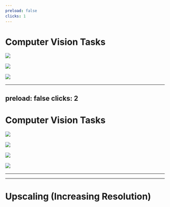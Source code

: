 ```yaml
---
preload: false
clicks: 1
---
```


# Computer Vision Tasks

<img
    v-if="$slidev.nav.clicks >= 1"
    v-motion
    :initial="{ opacity: 0}"
    :enter="{ opacity: 1, transition: { delay: 250, duration: 750 } }"
    class="absolute top-30 left-35 w-40 h-40"
    src="images/sisr/ankle1.png"
/>

<img
    v-if="$slidev.nav.clicks >= 1"
    v-motion
    :initial="{ opacity: 0}"
    :enter="{ opacity: 1, transition: { delay: 1000, duration: 750 } }"
    class="absolute top-80 left-35 w-40 h-40"
    src="images/sisr/license_plate.png"
/>

<img
    v-if="$slidev.nav.clicks >= 1"
    v-motion
    :initial="{ opacity: 0}"
    :enter="{ opacity: 1, transition: { delay: 1750, duration: 750 } }"
    class="absolute top-30 left-95 w-130 h-90"
    src="images/sisr/amazon_deforestation_20070812_lrg.jpg"
/>

<!--
Today, the use of digital imagery is becoming increasingly common in areas previously dominated by other technologies, such as medical diagnostics, surveillance and monitoring by security cameras and satellites, among others. However, some of these applications are still inefficient for their intended use. During the acquisition process, image quality can be degraded due to sensor failure, object displacement, inaccurate focus, or poor lighting. In addition, older equipment is still widely used, in contrast to the evolution of image display technology, such as screens with higher resolution and pixel density.
-->



---
preload: false
clicks: 2
---

# Computer Vision Tasks

<img
    v-if="$slidev.nav.clicks >= 1"
    v-motion
    :initial="{ opacity: 0}"
    :enter="{ opacity: 1, transition: { delay: 250, duration: 750 } }"
    class="absolute top-30 left-60 w-40 h-40"
    src="images/sisr/ankle1.png"
/>

<img
    v-if="$slidev.nav.clicks >= 1"
    v-motion
    :initial="{ opacity: 0}"
    :enter="{ opacity: 1, transition: { delay: 1250, duration: 750 } }"
    class="absolute top-30 left-130 w-40 h-40"
    src="images/sisr/ankle2.png"
/>

<img
    v-if="$slidev.nav.clicks >= 2"
    v-motion
    :initial="{ opacity: 0}"
    :enter="{ opacity: 1, transition: { delay: 250, duration: 750 } }"
    class="absolute top-80 left-60 w-40 h-40"
    src="images/sisr/plate_lr.png"
/>

<img
    v-if="$slidev.nav.clicks >= 2"
    v-motion
    :initial="{ opacity: 0}"
    :enter="{ opacity: 1, transition: { delay: 1250, duration: 750 } }"
    class="absolute top-80 left-130 w-40 h-40"
    src="images/sisr/plate_sr.png"
/>

<!--
For most applications, high-resolution images are desirable and often necessary, as they provide clearer, sharper information for human perception and a wealth of detail for automatic interpretation and representation by computer programs. However, the acquisition of high-resolution images is not always possible, either due to the limitations of the equipment or the environment in which the image is captured. In these cases, the use of super resolution techniques is a possible solution.
-->



---
---

# Upscaling (Increasing Resolution)

<iframe
    class="youtube absolute left-40"
    :width="700"
    :height="400"
    :src="`https://www.youtube.com/embed/I_8ZH1Ggjk0?t=27&mute=1`"
    title="YouTube"
    frameborder="0"
    allow="accelerometer; autoplay; clipboard-write; encrypted-media; gyroscope; picture-in-picture"
    allowfullscreen
  />


---
preload: false
clicks: 2
---

# Upscaling (Increasing Resolution)

<img
    v-if="$slidev.nav.clicks >= 1"
    v-motion
    :initial="{ x: -80, opacity: 0}"
    :enter="{ x: 0, opacity: 1, transition: { delay: 500, duration: 1000 } }"
    class="absolute top-70 left-20 right-0 bottom-0"
    src="images/sisr/19021_x4.png"
/>

<div
    class="absolute top-90 left-60 text-[#2B90B6] -z-1"
    v-if="$slidev.nav.clicks >= 2"
    v-motion
    :initial="{ x: -80, opacity: 0}"
    :enter="{ x: 0, opacity: 1, transition: { delay: 500, duration: 1000 } }">
    bicubic interpolation
</div>

<arrow v-if="$slidev.nav.clicks >= 2"
    v-motion
    :initial="{ x: -80, opacity: 0}"
    :enter="{ x: 0, opacity: 1, transition: { delay: 500, duration: 1000 } }"
    x1="245"
    y1="330"
    x2="395"
    y2="330"
    color="#564"
    width="3"
    arrowSize="1" />

<img
    v-if="$slidev.nav.clicks >= 2"
    v-motion
    :initial="{ x: -80, opacity: 0}"
    :enter="{ x: 0, opacity: 1, transition: { delay: 1500, duration: 1000 } }"
    class="absolute top-40 left-110 right-0 bottom-0"
    src="images/sisr/19021_x4_bicubic.png"
/>

<!--
In this context, a commonly used solution is upscaling, in which mathematical interpolation techniques (usually bilinear or bicubic) are applied to create a higher resolution version of the original image. By higher resolution I mean the number of pixels in an image. Although they generate satisfactory results for cases where the increase is 4x, the larger the scale, the less acceptable the results become, making it essential to use more robust resolution increase techniques.
-->



---
preload: false
clicks: 2
---

# Super-Resolution

<img
    v-if="$slidev.nav.clicks >= 1"
    v-motion
    :initial="{ x: -80, opacity: 0}"
    :enter="{ x: 0, opacity: 1, transition: { delay: 500, duration: 1000 } }"
    class="absolute top-70 left-20 right-0 bottom-0"
    src="images/sisr/19021_x4.png"
/>

<div
    class="absolute top-90 left-63 text-[#2B90B6] -z-1"
    v-if="$slidev.nav.clicks >= 2"
    v-motion
    :initial="{ x: -80, opacity: 0}"
    :enter="{ x: 0, opacity: 1, transition: { delay: 500, duration: 1000 } }">
    neural network
</div>

<arrow v-if="$slidev.nav.clicks >= 2"
    v-motion
    :initial="{ x: -80, opacity: 0}"
    :enter="{ x: 0, opacity: 1, transition: { delay: 500, duration: 1000 } }"
    x1="245"
    y1="330"
    x2="395"
    y2="330"
    color="#564"
    width="3"
    arrowSize="1" />

<img
    v-if="$slidev.nav.clicks >= 2"
    v-motion
    :initial="{ x: -80, opacity: 0}"
    :enter="{ x: 0, opacity: 1, transition: { delay: 1500, duration: 1000 } }"
    class="absolute top-40 left-110 right-0 bottom-0"
    src="images/sisr/19021.png"
/>

<!--
In recent years, deep learning has become a popular method for increasing the image resolution, a technique called super resolution. The idea is to train a neural network to learn the mapping between low resolution and high resolution images. The network is trained on a dataset of low and high resolution image pairs. The network is then able to take a low resolution image as input and output a high resolution image. As you can see, the result is much sharper than the bicubic interpolation.
-->



---
preload: false
clicks: 8
---

# Super-Resolution

<v-clicks>

- Most solutions use CNNs
  - SRCNN, EDSR, RDN, RCAN, WDSR, SRGAN, ESRGAN, ...
  - Good visual quality
- CNNs have known drawbacks

</v-clicks>

<img
    v-if="$slidev.nav.clicks >= 3"
    v-motion
    :initial="{ opacity: 0}"
    :enter="{ opacity: 1, transition: { delay: 250, duration: 500 } }"
    class="absolute top-60 left-30 w-50 h-40"
    src="images/capsules/face1.png"
/>

<img
    v-if="$slidev.nav.clicks >= 4"
    v-motion
    :initial="{ opacity: 0}"
    :enter="{ opacity: 1, transition: { delay: 250, duration: 500 } }"
    class="absolute top-110 left-30 w-50 h-15"
    src="images/capsules/face_result1.png"
/>

<img
    v-if="$slidev.nav.clicks >= 5"
    v-motion
    :initial="{ opacity: 0}"
    :enter="{ opacity: 1, transition: { delay: 250, duration: 500 } }"
    class="absolute top-60 left-100 w-50 h-40"
    src="images/capsules/face2.png"
/>

<img
    v-if="$slidev.nav.clicks >= 6"
    v-motion
    :initial="{ opacity: 0}"
    :enter="{ opacity: 1, transition: { delay: 250, duration: 500 } }"
    class="absolute top-110 left-100 w-50 h-15"
    src="images/capsules/face_result2.png"
/>

<img
    v-if="$slidev.nav.clicks >= 7"
    v-motion
    :initial="{ opacity: 0}"
    :enter="{ opacity: 1, transition: { delay: 250, duration: 500 } }"
    class="absolute top-60 left-170 w-50 h-40"
    src="images/capsules/face3.png"
/>

<img
    v-if="$slidev.nav.clicks >= 8"
    v-motion
    :initial="{ opacity: 0}"
    :enter="{ opacity: 1, transition: { delay: 250, duration: 500 } }"
    class="absolute top-110 left-170 w-50 h-15"
    src="images/capsules/face_result3.png"
/>



---
---

# Capsule Networks

<v-clicks>

- Introduced by Hinton et al. in 2011
  - First successful implementation by Sabour et al. in 2017
- Proposes to solve some of the main flaws found in CNNs
  - Inability to identify spatial hierarchy between elements
  - Lack of rotation invariance
- Inspired by the human visual system
- Achieved good results in classification and segmentation tasks

</v-clicks>



---
layout: center
class: text-center
---

# Why "Capsule"?

<v-clicks>

<br>“Instead of aiming for viewpoint invariance in the activities of <mark>"neurons"</mark> that use a single scalar output to summarize the activities of a local pool of replicated feature detectors, artificial neural networks should use local <mark>"capsules"</mark> that perform some quite complicated internal computations on their inputs and then encapsulate the results of these computations into a small vector of highly informative outputs.”

</v-clicks>



---
preload: false
clicks: 2
---

# Convolution VS Capsule

<img
    v-if="$slidev.nav.clicks >= 1"
    v-motion
    :initial="{ opacity: 0}"
    :enter="{ opacity: 1, transition: { delay: 250, duration: 750 } }"
    class="absolute top-30 left-60 w-40 h-40"
    src="images/capsules/cnn_result_1.png"
/>

<img
    v-if="$slidev.nav.clicks >= 1"
    v-motion
    :initial="{ opacity: 0}"
    :enter="{ opacity: 1, transition: { delay: 1000, duration: 750 } }"
    class="absolute top-30 left-130 w-40 h-40"
    src="images/capsules/cnn_result_2.png"
/>

<img
    v-if="$slidev.nav.clicks >= 2"
    v-motion
    :initial="{ opacity: 0}"
    :enter="{ opacity: 1, transition: { delay: 250, duration: 750 } }"
    class="absolute top-80 left-60 w-40 h-40"
    src="images/capsules/capsule_result_1.png"
/>

<img
    v-if="$slidev.nav.clicks >= 2"
    v-motion
    :initial="{ opacity: 0}"
    :enter="{ opacity: 1, transition: { delay: 1000, duration: 750 } }"
    class="absolute top-80 left-130 w-40 h-40"
    src="images/capsules/capsule_result_2.png"
/>



---
preload: false
clicks: 2
---

# Convolution VS Capsule

<img
    v-if="$slidev.nav.clicks >= 1"
    v-motion
    :initial="{ opacity: 0}"
    :enter="{ opacity: 1, transition: { delay: 250, duration: 750 } }"
    class="absolute top-30 left-60 w-40 h-40"
    src="images/capsules/capsule_result_1.png"
/>

<img
    v-if="$slidev.nav.clicks >= 1"
    v-motion
    :initial="{ opacity: 0}"
    :enter="{ opacity: 1, transition: { delay: 1000, duration: 750 } }"
    class="absolute top-30 left-130 w-40 h-40"
    src="images/capsules/capsule_result_1.png"
/>

<img
    v-if="$slidev.nav.clicks >= 2"
    v-motion
    :initial="{ opacity: 0}"
    :enter="{ opacity: 1, transition: { delay: 250, duration: 750 } }"
    class="absolute top-80 left-60 w-40 h-40"
    src="images/capsules/capsule_result_3.png"
/>

<img
    v-if="$slidev.nav.clicks >= 2"
    v-motion
    :initial="{ opacity: 0}"
    :enter="{ opacity: 1, transition: { delay: 1000, duration: 750 } }"
    class="absolute top-80 left-130 w-40 h-40"
    src="images/capsules/capsule_result_4.png"
/>



---
---

# Capsules' Reconstructions

| Properties | Reconstruction |
| --- | --- |
| Scale and thickness | <img src="images/capsules/reconstruction1.png" class="h-9"/> |
| Localized part | <img src="images/capsules/reconstruction2.png" class="h-9"/> |
| Stroke thickness | <img src="images/capsules/reconstruction3.png" class="h-9"/> |
| Localized skew | <img src="images/capsules/reconstruction4.png" class="h-9"/> |
| Width and translation | <img src="images/capsules/reconstruction5.png" class="h-9"/> |
| Localized part | <img src="images/capsules/reconstruction6.png" class="h-9"/> |



---
---

# Capsules Networks

<v-clicks>

- Capsules originally were used in classification tasks
  - Achieved state-of-the-art results
- Capsules networks have been explored in other tasks
  - Object detection
  - Image segmentation
  - Visual question answering

</v-clicks>



---
---

# Capsules Networks

<v-clicks>

- Few explorations in SISR tasks
  - Little modifications to the original CapsNet
- Novel concepts have been applied to CapsNets
  - Different capsules types
  - New routing algorithms

</v-clicks>
